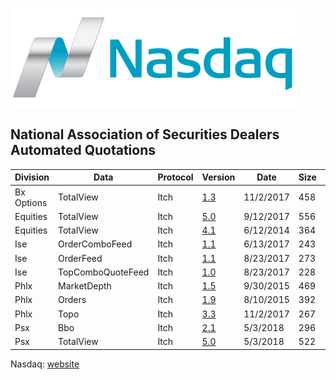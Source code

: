 ![Nasdaq](https://github.com/Open-Markets-Initiative/Directory/blob/master/Logos/Nasdaq.png)


## National Association of Securities Dealers Automated Quotations

|Division | Data | Protocol | Version | Date | Size | Testing | Specification|
|--- | --- | --- | --- | --- | --- | --- | ---|
|Bx Options | TotalView | Itch | [1.3](https://github.com/Open-Markets-Initiative/CSharp.Packed.Structs/blob/master/Nasdaq/Nasdaq.Bx.Options.TotalView.Itch.v1.3.h "National Association of Securities Dealers Automated Quotations 1.3 C# Structs") | 11/2/2017 | 458 | Untested | [url](http://www.nasdaqtrader.com/Trader.aspx?id=dpspecs "Protocol specification") - [pdf](https://github.com/Open-Markets-Initiative/Directory/blob/master/Specifications/Nasdaq/Nasdaq.Bx.Options.TotalView.Itch.v1.3.pdf "Specification manual")|
|Equities | TotalView | Itch | [5.0](https://github.com/Open-Markets-Initiative/CSharp.Packed.Structs/blob/master/Nasdaq/Nasdaq.Equities.TotalView.Itch.v5.0.h "National Association of Securities Dealers Automated Quotations 5.0 C# Structs") | 9/12/2017 | 556 | Untested | [url](http://www.nasdaqtrader.com/Trader.aspx?id=dpspecs "Protocol specification") - [pdf](https://github.com/Open-Markets-Initiative/Directory/blob/master/Specifications/Nasdaq/Nasdaq.Equities.TotalView.Itch.v5.0.pdf "Specification manual")|
|Equities | TotalView | Itch | [4.1](https://github.com/Open-Markets-Initiative/CSharp.Packed.Structs/blob/master/Nasdaq/Nasdaq.Equities.TotalView.Itch.v4.1.h "National Association of Securities Dealers Automated Quotations 4.1 C# Structs") | 6/12/2014 | 364 | Untested | [url](http://www.nasdaqtrader.com/Trader.aspx?id=dpspecs "Protocol specification") - [pdf](https://github.com/Open-Markets-Initiative/Directory/blob/master/Specifications/Nasdaq/Nasdaq.Equities.TotalView.Itch.v4.1.pdf "Specification manual")|
|Ise | OrderComboFeed | Itch | [1.1](https://github.com/Open-Markets-Initiative/CSharp.Packed.Structs/blob/master/Nasdaq/Nasdaq.Ise.OrderComboFeed.Itch.v1.1.h "National Association of Securities Dealers Automated Quotations 1.1 C# Structs") | 6/13/2017 | 243 | Verified | [url](https://business.nasdaq.com/trade/US-Options/Technical-Specifications.html "Protocol specification") - [pdf](https://github.com/Open-Markets-Initiative/Directory/blob/master/Specifications/Nasdaq/Nasdaq.Ise.OrderComboFeed.Itch.v1.1.pdf "Specification manual")|
|Ise | OrderFeed | Itch | [1.1](https://github.com/Open-Markets-Initiative/CSharp.Packed.Structs/blob/master/Nasdaq/Nasdaq.Ise.OrderFeed.Itch.v1.1.h "National Association of Securities Dealers Automated Quotations 1.1 C# Structs") | 8/23/2017 | 273 | Untested | [url](https://business.nasdaq.com/trade/US-Options/Technical-Specifications.html "Protocol specification") - [pdf](https://github.com/Open-Markets-Initiative/Directory/blob/master/Specifications/Nasdaq/Nasdaq.Ise.OrderFeed.Itch.v1.1.pdf "Specification manual")|
|Ise | TopComboQuoteFeed | Itch | [1.0](https://github.com/Open-Markets-Initiative/CSharp.Packed.Structs/blob/master/Nasdaq/Nasdaq.Ise.TopComboQuoteFeed.Itch.v1.0.h "National Association of Securities Dealers Automated Quotations 1.0 C# Structs") | 8/23/2017 | 228 | Verified | [url](https://business.nasdaq.com/trade/US-Options/Technical-Specifications.html "Protocol specification") - [pdf](https://github.com/Open-Markets-Initiative/Directory/blob/master/Specifications/Nasdaq/Nasdaq.Ise.TopComboQuoteFeed.Itch.v1.0.pdf "Specification manual")|
|Phlx | MarketDepth | Itch | [1.5](https://github.com/Open-Markets-Initiative/CSharp.Packed.Structs/blob/master/Nasdaq/Nasdaq.Phlx.MarketDepth.Itch.v1.5.h "National Association of Securities Dealers Automated Quotations 1.5 C# Structs") | 9/30/2015 | 469 | Untested | [url](http://www.phlx.com/Trader.aspx?id=DPSpecs#options_x "Protocol specification") - [pdf](https://github.com/Open-Markets-Initiative/Directory/blob/master/Specifications/Nasdaq/Nasdaq.Phlx.MarketDepth.Itch.v1.5.pdf "Specification manual")|
|Phlx | Orders | Itch | [1.9](https://github.com/Open-Markets-Initiative/CSharp.Packed.Structs/blob/master/Nasdaq/Nasdaq.Phlx.Orders.Itch.v1.9.h "National Association of Securities Dealers Automated Quotations 1.9 C# Structs") | 8/10/2015 | 392 | Untested | [url](http://www.phlx.com/Trader.aspx?id=DPSpecs#options_x "Protocol specification") - [pdf](https://github.com/Open-Markets-Initiative/Directory/blob/master/Specifications/Nasdaq/Nasdaq.Phlx.Orders.Itch.v1.9.pdf "Specification manual")|
|Phlx | Topo | Itch | [3.3](https://github.com/Open-Markets-Initiative/CSharp.Packed.Structs/blob/master/Nasdaq/Nasdaq.Phlx.Topo.Itch.v3.3.h "National Association of Securities Dealers Automated Quotations 3.3 C# Structs") | 11/2/2017 | 267 | Untested | [url](http://www.phlx.com/Trader.aspx?id=DPSpecs_USDerivatives#topo "Protocol specification") - [pdf](https://github.com/Open-Markets-Initiative/Directory/blob/master/Specifications/Nasdaq/Nasdaq.Phlx.Topo.Itch.v3.3.pdf "Specification manual")|
|Psx | Bbo | Itch | [2.1](https://github.com/Open-Markets-Initiative/CSharp.Packed.Structs/blob/master/Nasdaq/Nasdaq.Psx.Bbo.Itch.v2.1.h "National Association of Securities Dealers Automated Quotations 2.1 C# Structs") | 5/3/2018 | 296 | Untested | [url](http://nasdaqtrader.com/content/technicalsupport/specifications/dataproducts/PSXbboSpecification2.1.pdf "Protocol specification") - [pdf](https://github.com/Open-Markets-Initiative/Directory/blob/master/Specifications/Nasdaq/Nasdaq.Psx.Bbo.Itch.v2.1.pdf "Specification manual")|
|Psx | TotalView | Itch | [5.0](https://github.com/Open-Markets-Initiative/CSharp.Packed.Structs/blob/master/Nasdaq/Nasdaq.Psx.TotalView.Itch.v5.0.h "National Association of Securities Dealers Automated Quotations 5.0 C# Structs") | 5/3/2018 | 522 | Untested | [url](http://www.nasdaqtrader.com/content/technicalsupport/specifications/dataproducts/PSXTVITCHSpecification.pdf "Protocol specification") - [pdf](https://github.com/Open-Markets-Initiative/Directory/blob/master/Specifications/Nasdaq/Nasdaq.Psx.TotalView.Itch.v5.0.pdf "Specification manual")|


Nasdaq: [website](https://www.nasdaq.com "Go to National Association of Securities Dealers Automated Quotations")

